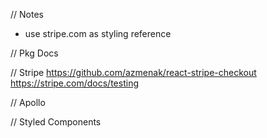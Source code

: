 // Notes
- use stripe.com as styling reference

// Pkg Docs

// Stripe
https://github.com/azmenak/react-stripe-checkout
https://stripe.com/docs/testing

// Apollo

// Styled Components